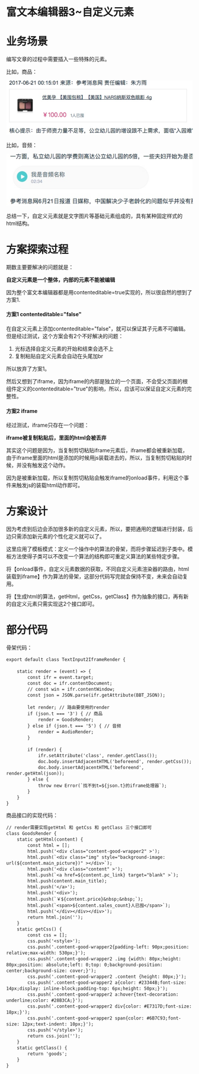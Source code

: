 # 富文本编辑器3~自定义元素

# 业务场景

编写文章的过程中需要插入一些特殊的元素。

比如，商品：

![](media/15078008076304.jpg)

比如，音频：

![](media/15078008240143.jpg)

总结一下，自定义元素就是文字图片等基础元素组成的，具有某种固定样式的html结构。

# 方案探索过程

期数主要要解决的问题就是：

**自定义元素是一个整体，内部的元素不能被编辑**

因为整个富文本编辑器都是用contenteditable=true实现的，所以很自然的想到了方案1.

#### 方案1 contenteditable="false"

在自定义元素上添加contenteditable="false"，就可以保证其子元素不可编辑。但是经过测试，这个方案会有2个不好解决的问题：

1. 光标选择自定义元素的开始和结束会选不上
2. 复制粘贴自定义元素会自动在头尾加br

所以放弃了方案1。

然后又想到了iframe，因为iframe的内部是独立的一个页面，不会受父页面的根组件定义的contenteditable="true"的影响，所以，应该可以保证自定义元素的完整性。

#### 方案2 iframe

经过测试，iframe只存在一个问题：

**iframe被复制粘贴后，里面的html会被丢弃**

其实这个问题是因为，当复制剪切粘贴iframe元素后，iframe都会被重新加载，由于iframe里面的html是添加的时候用js装载进去的，所以，当复制剪切粘贴的时候，并没有触发这个动作。

因为是被重新加载，所以复制剪切粘贴会触发iframe的onload事件，利用这个事件来触发js的装载html动作即可。

# 方案设计

因为考虑到后边会添加很多新的自定义元素，所以，要把通用的逻辑进行封装，后边只需添加新元素的个性化定义就可以了。

这里应用了模板模式：定义一个操作中的算法的骨架，而将步骤延迟到子类中。模板方法使得子类可以不改变一个算法的结构即可重定义算法的某些特定步骤。

将【onload事件，自定义元素数据的获取，不同自定义元素渲染器的路由，html装载到iframe】作为算法的骨架，这部分代码写完就会保持不变，未来会自动复用。

将【生成html的算法，getHtml，getCss，getClass】作为抽象的接口，再有新的自定义元素只需实现这2个接口即可。

# 部分代码

骨架代码：

```
export default class TextInput2IframeRender {

    static render = (event) => {
        const ifr = event.target;
        const doc = ifr.contentDocument;
        // const win = ifr.contentWindow;
        const json = JSON.parse(ifr.getAttribute(BBT_JSON));

        let render; // 路由要使用的render
        if (json.t === '3') { // 商品
            render = GoodsRender;
        } else if (json.t === '5') { // 音频
            render = AudioRender;
        }

        if (render) {
            ifr.setAttribute('class', render.getClass());
            doc.body.insertAdjacentHTML('beforeend', render.getCss());
            doc.body.insertAdjacentHTML('beforeend', render.getHtml(json));
        } else {
            throw new Error(`找不到t=${json.t}的iframe处理器`);
        }
    }
}

```

商品接口的实现代码：

```
// render需要实现getHtml 和 getCss 和 getClass 三个接口即可
class GoodsRender {
    static getHtml(content) {
        const html = [];
        html.push('<div class="content-good-wrapper2" >');
        html.push(`<div class="img" style="background-image: url(${content.main_picture})" ></div>`);
        html.push('<div class="content" >');
        html.push(`<a href=${content.pc_link} target="blank" >`);
        html.push(content.main_title);
        html.push('</a>');
        html.push('<div>');
        html.push(`￥${content.price}&nbsp;&nbsp;`);
        html.push(`<span>${content.sales_count}人已囤</span>`);
        html.push('</div></div></div>');
        return html.join('');
    }
    static getCss() {
        const css = [];
        css.push('<style>');
        css.push('.content-good-wrapper2{padding-left: 90px;position: relative;max-width: 530px;}');
        css.push('.content-good-wrapper2 .img {width: 80px;height: 80px;position: absolute;left: 0;top: 0;background-position: center;background-size: cover;}');
        css.push('.content-good-wrapper2 .content {height: 80px;}');
        css.push('.content-good-wrapper2 a{color: #23344B;font-size: 14px;display: inline-block;padding-top: 6px;height: 50px;}');
        css.push('.content-good-wrapper2 a:hover{text-decoration: underline;color: #28B3CA;}');
        css.push('.content-good-wrapper2 div{color: #E7317D;font-size: 18px;}');
        css.push('.content-good-wrapper2 span{color: #6B7C93;font-size: 12px;text-indent: 10px;}');
        css.push('</style>');
        return css.join('');
    }
    static getClass() {
        return 'goods';
    }
}
```


